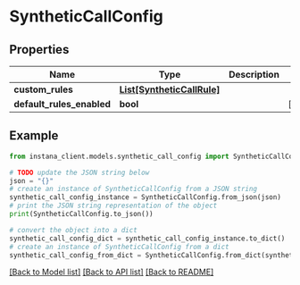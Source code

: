 # SyntheticCallConfig


## Properties

Name | Type | Description | Notes
------------ | ------------- | ------------- | -------------
**custom_rules** | [**List[SyntheticCallRule]**](SyntheticCallRule.md) |  | 
**default_rules_enabled** | **bool** |  | [optional] 

## Example

```python
from instana_client.models.synthetic_call_config import SyntheticCallConfig

# TODO update the JSON string below
json = "{}"
# create an instance of SyntheticCallConfig from a JSON string
synthetic_call_config_instance = SyntheticCallConfig.from_json(json)
# print the JSON string representation of the object
print(SyntheticCallConfig.to_json())

# convert the object into a dict
synthetic_call_config_dict = synthetic_call_config_instance.to_dict()
# create an instance of SyntheticCallConfig from a dict
synthetic_call_config_from_dict = SyntheticCallConfig.from_dict(synthetic_call_config_dict)
```
[[Back to Model list]](../README.md#documentation-for-models) [[Back to API list]](../README.md#documentation-for-api-endpoints) [[Back to README]](../README.md)


